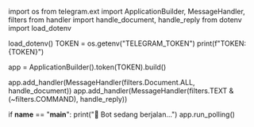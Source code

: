 import os
from telegram.ext import ApplicationBuilder, MessageHandler, filters
from handler import handle_document, handle_reply
from dotenv import load_dotenv

load_dotenv()
TOKEN = os.getenv("TELEGRAM_TOKEN")
print(f"TOKEN: {TOKEN}")

app = ApplicationBuilder().token(TOKEN).build()

app.add_handler(MessageHandler(filters.Document.ALL, handle_document))
app.add_handler(MessageHandler(filters.TEXT & (~filters.COMMAND), handle_reply))

if __name__ == "__main__":
    print("🤖 Bot sedang berjalan...")
    app.run_polling()
